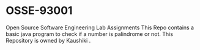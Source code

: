 # OSSE-93001
Open Source Software Engineering Lab Assignments
This Repo contains a basic java program to check if a number is palindrome or not.
This Repository is owned by Kaushiki .
